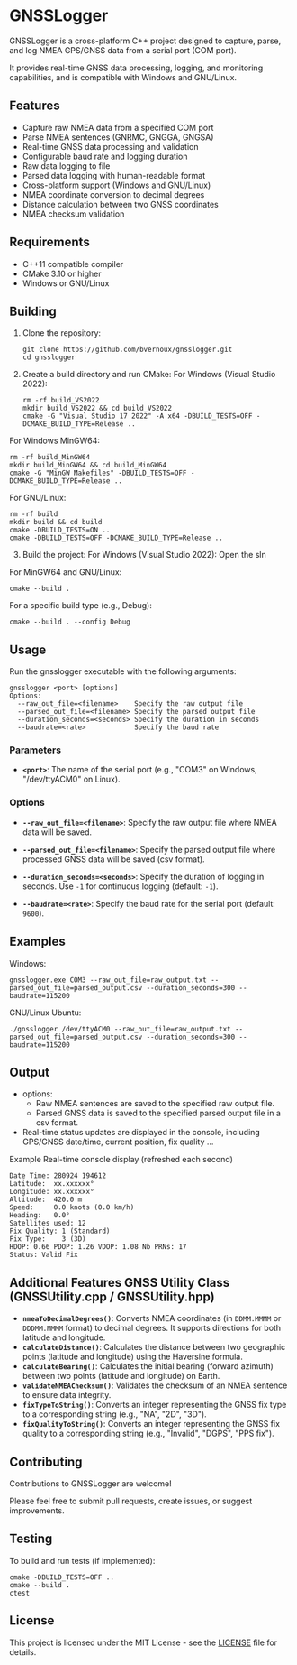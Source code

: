 # GNSSLogger

GNSSLogger is a cross-platform C++ project designed to capture, parse, and log NMEA GPS/GNSS data from a serial port (COM port).

It provides real-time GNSS data processing, logging, and monitoring capabilities, and is compatible with Windows and GNU/Linux.

## Features

- Capture raw NMEA data from a specified COM port
- Parse NMEA sentences (GNRMC, GNGGA, GNGSA)
- Real-time GNSS data processing and validation
- Configurable baud rate and logging duration
- Raw data logging to file
- Parsed data logging with human-readable format
- Cross-platform support (Windows and GNU/Linux)
- NMEA coordinate conversion to decimal degrees
- Distance calculation between two GNSS coordinates
- NMEA checksum validation

## Requirements

- C++11 compatible compiler
- CMake 3.10 or higher
- Windows or GNU/Linux

## Building

1. Clone the repository:
   ```
   git clone https://github.com/bvernoux/gnsslogger.git
   cd gnsslogger
   ```

2. Create a build directory and run CMake:
For Windows (Visual Studio 2022):
   ```
   rm -rf build_VS2022
   mkdir build_VS2022 && cd build_VS2022
   cmake -G "Visual Studio 17 2022" -A x64 -DBUILD_TESTS=OFF -DCMAKE_BUILD_TYPE=Release ..
   ```
For Windows MinGW64:
   ```
   rm -rf build_MinGW64
   mkdir build_MinGW64 && cd build_MinGW64
   cmake -G "MinGW Makefiles" -DBUILD_TESTS=OFF -DCMAKE_BUILD_TYPE=Release ..
   ```
For GNU/Linux:
   ```
   rm -rf build
   mkdir build && cd build
   cmake -DBUILD_TESTS=ON ..
   cmake -DBUILD_TESTS=OFF -DCMAKE_BUILD_TYPE=Release ..
   ```

3. Build the project:
For Windows (Visual Studio 2022):
Open the sln

For MinGW64 and GNU/Linux:
   ```
   cmake --build .
   ```

   For a specific build type (e.g., Debug):
   ```
   cmake --build . --config Debug
   ```

## Usage

Run the gnsslogger executable with the following arguments:

```
gnsslogger <port> [options]
Options:
  --raw_out_file=<filename>    Specify the raw output file
  --parsed_out_file=<filename> Specify the parsed output file
  --duration_seconds=<seconds> Specify the duration in seconds
  --baudrate=<rate>            Specify the baud rate
```

### Parameters

- **`<port>`**: The name of the serial port (e.g., "COM3" on Windows, "/dev/ttyACM0" on Linux).

### Options

- **`--raw_out_file=<filename>`**: Specify the raw output file where NMEA data will be saved.
  
- **`--parsed_out_file=<filename>`**: Specify the parsed output file where processed GNSS data will be saved (csv format).

- **`--duration_seconds=<seconds>`**: Specify the duration of logging in seconds. Use `-1` for continuous logging (default: `-1`).

- **`--baudrate=<rate>`**: Specify the baud rate for the serial port (default: `9600`).

## Examples

Windows:
```
gnsslogger.exe COM3 --raw_out_file=raw_output.txt --parsed_out_file=parsed_output.csv --duration_seconds=300 --baudrate=115200
```

GNU/Linux Ubuntu:
```
./gnsslogger /dev/ttyACM0 --raw_out_file=raw_output.txt --parsed_out_file=parsed_output.csv --duration_seconds=300 --baudrate=115200
```

## Output

- options: 
  - Raw NMEA sentences are saved to the specified raw output file.
  - Parsed GNSS data is saved to the specified parsed output file in a csv format.
- Real-time status updates are displayed in the console, including GPS/GNSS date/time, current position, fix quality ...

Example Real-time console display (refreshed each second)
```
Date Time: 280924 194612
Latitude:  xx.xxxxxx°
Longitude: xx.xxxxxx°
Altitude:  420.0 m
Speed:     0.0 knots (0.0 km/h)
Heading:   0.0°
Satellites used: 12
Fix Quality: 1 (Standard)
Fix Type:    3 (3D)
HDOP: 0.66 PDOP: 1.26 VDOP: 1.08 Nb PRNs: 17
Status: Valid Fix
```

## Additional Features GNSS Utility Class (GNSSUtility.cpp / GNSSUtility.hpp)

- **`nmeaToDecimalDegrees()`**: Converts NMEA coordinates (in `DDMM.MMMM` or `DDDMM.MMMM` format) to decimal degrees. It supports directions for both latitude and longitude.
- **`calculateDistance()`**: Calculates the distance between two geographic points (latitude and longitude) using the Haversine formula.
- **`calculateBearing()`**: Calculates the initial bearing (forward azimuth) between two points (latitude and longitude) on Earth.
- **`validateNMEAChecksum()`**: Validates the checksum of an NMEA sentence to ensure data integrity.
- **`fixTypeToString()`**: Converts an integer representing the GNSS fix type to a corresponding string (e.g., "NA", "2D", "3D").
- **`fixQualityToString()`**: Converts an integer representing the GNSS fix quality to a corresponding string (e.g., "Invalid", "DGPS", "PPS fix").

## Contributing

Contributions to GNSSLogger are welcome! 

Please feel free to submit pull requests, create issues, or suggest improvements.

## Testing

To build and run tests (if implemented):

```
cmake -DBUILD_TESTS=OFF ..
cmake --build .
ctest
```

## License

This project is licensed under the MIT License - see the [LICENSE](LICENSE) file for details.

